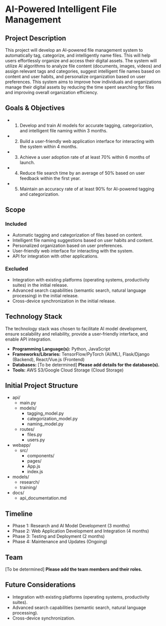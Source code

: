# AI-Powered Intelligent File Management

## Project Description
This project will develop an AI-powered file management system to automatically tag, categorize, and intelligently name files. This will help users effortlessly organize and access their digital assets. The system will utilize AI algorithms to analyze file content (documents, images, videos) and assign relevant tags and categories, suggest intelligent file names based on content and user habits, and personalize organization based on user preferences. This system aims to improve how individuals and organizations manage their digital assets by reducing the time spent searching for files and improving overall organization efficiency.

## Goals & Objectives
- 1. Develop and train AI models for accurate tagging, categorization, and intelligent file naming within 3 months.
- 2. Build a user-friendly web application interface for interacting with the system within 4 months.
- 3. Achieve a user adoption rate of at least 70% within 6 months of launch.
- 4. Reduce file search time by an average of 50% based on user feedback within the first year.
- 5. Maintain an accuracy rate of at least 90% for AI-powered tagging and categorization.

## Scope
### Included
- Automatic tagging and categorization of files based on content.
- Intelligent file naming suggestions based on user habits and content.
- Personalized organization based on user preferences.
- User-friendly web interface for interacting with the system.
- API for integration with other applications.

### Excluded
- Integration with existing platforms (operating systems, productivity suites) in the initial release.
- Advanced search capabilities (semantic search, natural language processing) in the initial release.
- Cross-device synchronization in the initial release.

## Technology Stack
The technology stack was chosen to facilitate AI model development, ensure scalability and reliability, provide a user-friendly interface, and enable API integration.

* **Programming Language(s):** Python, JavaScript
* **Frameworks/Libraries:** TensorFlow/PyTorch (AI/ML), Flask/Django (Backend), React/Vue.js (Frontend)
* **Databases:** [To be determined] **Please add details for the database(s).**
* **Tools:** AWS S3/Google Cloud Storage (Cloud Storage)

## Initial Project Structure
- api/
    - main.py
    - models/
        - tagging_model.py
        - categorization_model.py
        - naming_model.py
    - routes/
        - files.py
        - users.py
- webapp/
    - src/
        - components/
        - pages/
        - App.js
        - index.js
- models/
    - research/
    - training/
- docs/
    - api_documentation.md

## Timeline
- Phase 1: Research and AI Model Development (3 months)
- Phase 2: Web Application Development and Integration (4 months)
- Phase 3: Testing and Deployment (2 months)
- Phase 4: Maintenance and Updates (Ongoing)

## Team
[To be determined] **Please add the team members and their roles.**

## Future Considerations
- Integration with existing platforms (operating systems, productivity suites).
- Advanced search capabilities (semantic search, natural language processing).
- Cross-device synchronization.
